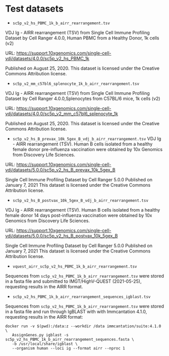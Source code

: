 # Test datasets

* `sc5p_v2_hs_PBMC_1k_b_airr_rearrangement.tsv`

VDJ Ig - AIRR rearrangement (TSV) from Single Cell Immune Profiling Dataset by 
Cell Ranger 4.0.0, Human PBMC from a Healthy Donor, 1k cells (v2)

URL: https://support.10xgenomics.com/single-cell-vdj/datasets/4.0.0/sc5p_v2_hs_PBMC_1k

Published on August 25, 2020. This dataset is licensed under the Creative 
Commons Attribution license.

* `sc5p_v2_mm_c57bl6_splenocyte_1k_b_airr_rearrangement.tsv`

VDJ Ig - AIRR rearrangement (TSV) from Single Cell Immune Profiling Dataset by 
Cell Ranger 4.0.0,Splenocytes from C57BL/6 mice, 1k cells (v2)

URL: https://support.10xgenomics.com/single-cell-vdj/datasets/4.0.0/sc5p_v2_mm_c57bl6_splenocyte_1k

Published on August 25, 2020. This dataset is licensed under the Creative Commons Attribution license.

* `sc5p_v2_hs_B_prevax_10k_5gex_B_vdj_b_airr_rearrangement.tsv`
VDJ Ig - AIRR rearrangement (TSV). Human B cells isolated from a healthy female donor 
pre-influenza vaccination were obtained by 10x Genomics from Discovery Life Sciences.

URL: https://support.10xgenomics.com/single-cell-vdj/datasets/5.0.0/sc5p_v2_hs_B_prevax_10k_5gex_B

Single Cell Immune Profiling Dataset by Cell Ranger 5.0.0
Published on January 7, 2021
This dataset is licensed under the Creative Commons Attribution license.

* `sc5p_v2_hs_B_postvax_10k_5gex_B_vdj_b_airr_rearrangement.tsv`

VDJ Ig - AIRR rearrangement (TSV). Human B cells isolated from a healthy 
female donor 14 days post-influenza vaccination 
were obtained by 10x Genomics from Discovery Life Sciences.

URL: https://support.10xgenomics.com/single-cell-vdj/datasets/5.0.0/sc5p_v2_hs_B_postvax_10k_5gex_B

Single Cell Immune Profiling Dataset by Cell Ranger 5.0.0
Published on January 7, 2021
This dataset is licensed under the Creative Commons Attribution license.

* `vquest_airr_sc5p_v2_hs_PBMC_1k_b_airr_rearrangement.tsv`

Sequences from `sc5p_v2_hs_PBMC_1k_b_airr_rearrangement.tsv` were stored in a fasta file and
submitted to IMGT/HighV-QUEST (2021-05-25), requesting results in the AIRR format. 

* `sc5p_v2_hs_PBMC_1k_b_airr_rearrangement_sequences_igblast.tsv`

Sequences from `sc5p_v2_hs_PBMC_1k_b_airr_rearrangement.tsv` were stored in a fasta file and
run through IgBLAST with with Immcantation 4.1.0, requesting results in the AIRR format:

```
docker run -v $(pwd):/data:z --workdir /data immcantation/suite:4.1.0 \
   AssignGenes.py igblast -s sc5p_v2_hs_PBMC_1k_b_airr_rearrangement_sequences.fasta \
   -b /usr/local/share/igblast \
   --organism human --loci ig --format airr --nproc 1
```